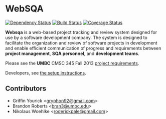 # WebSQA
[![Dependency Status](https://gemnasium.com/3456Software/websqa.png)](https://gemnasium.com/3456Software/websqa)
[![Build Status](https://travis-ci.org/3456Software/websqa.png?branch=master)](https://travis-ci.org/3456Software/websqa)
[![Coverage Status](https://coveralls.io/repos/3456Software/websqa/badge.png?branch=master)](https://coveralls.io/r/3456Software/websqa?branch=master)

**Websqa** is a web-based project tracking and review system designed for use by
a software development company. The system is designed to facilitate the
organization and review of software projects in development and enable
efficient communication of progress and requirements between
**project management**, **SQA personnel**, and **development teams**.

Please see the **UMBC** CMSC 345 Fall 2013
[project requirements](http://www.csee.umbc.edu/~squire/cs345_proj.shtml).

Developers, see [the setup instructions](https://github.com/3456Software/websqa/blob/master/SETUP.md).

## Contributors
 - Griffin Yourick <[gryphon92@gmail.com](mailto:gryphon92@gmail.com)>
 - Brandon Roberts <[bran3@umbc.edu](mailto:bran3@umbc.edu)>
 - Nikolaus Woehlke <[roderickpale@gmail.com](mailto:roderickpale@gmail.com)>

